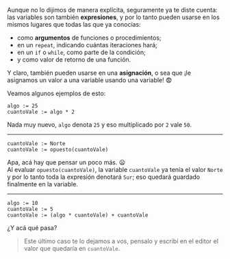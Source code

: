Aunque no lo dijimos de manera explícita, seguramente ya te diste cuenta: las variables son también **expresiones**, y por lo tanto pueden usarse en los mismos lugares que todas las que ya conocías:

* como **argumentos** de funciones o procedimientos;
* en un `repeat`, indicando cuántas iteraciones hará;
* en un `if` o `while`, como parte de la condición;
* y como valor de retorno de una función.

Y claro, también pueden usarse en una **asignación**, o sea que ¡le asignamos un valor a una variable usando una variable! :fearful:

Veamos algunos ejemplos de esto:

```puppet
algo := 25
cuantoVale := algo * 2
```
Nada muy nuevo, `algo` denota `25` y eso multiplicado por `2` vale `50`.

<hr>

```puppet
cuantoVale := Norte
cuantoVale := opuesto(cuantoVale)
```
Apa, acá hay que pensar un poco más. :frowning:
<br>
Al evaluar `opuesto(cuantoVale)`, la variable `cuantoVale` ya tenía el valor `Norte` y por lo tanto toda la expresión denotará `Sur`; eso quedará guardado finalmente en la variable.

<hr>

```puppet
algo := 10
cuantoVale := 5
cuantoVale := (algo * cuantoVale) + cuantoVale
```

¿Y acá qué pasa?

> Este último caso te lo dejamos a vos, pensalo y escribí en el editor el valor que quedaría en `cuantoVale`.